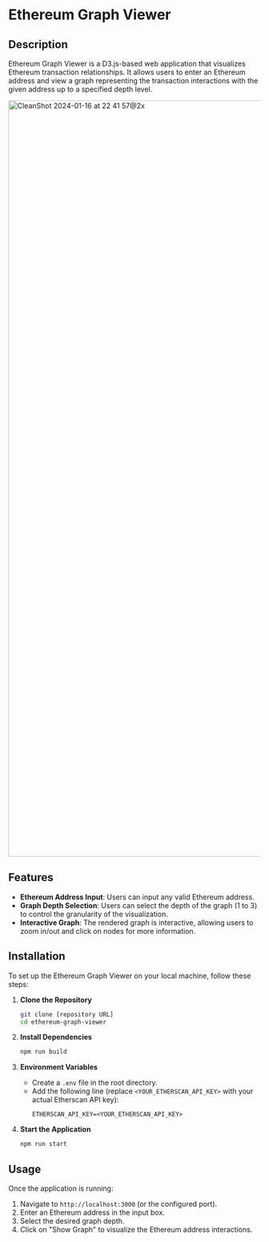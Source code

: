 
# Ethereum Graph Viewer

## Description
Ethereum Graph Viewer is a D3.js-based web application that visualizes Ethereum transaction relationships. It allows users to enter an Ethereum address and view a graph representing the transaction interactions with the given address up to a specified depth level.

<img width="1508" alt="CleanShot 2024-01-16 at 22 41 57@2x" src="https://github.com/scalabilitysolved/ethgraph/assets/1309599/bf444edd-b3c5-4766-ba96-1822dba2f21a">


## Features
- **Ethereum Address Input**: Users can input any valid Ethereum address.
- **Graph Depth Selection**: Users can select the depth of the graph (1 to 3) to control the granularity of the visualization.
- **Interactive Graph**: The rendered graph is interactive, allowing users to zoom in/out and click on nodes for more information.

## Installation
To set up the Ethereum Graph Viewer on your local machine, follow these steps:

1. **Clone the Repository**
   ```bash
   git clone [repository URL]
   cd ethereum-graph-viewer
   ```

2. **Install Dependencies**
   ```bash
   npm run build

   ```

3. **Environment Variables**
    - Create a `.env` file in the root directory.
    - Add the following line (replace `<YOUR_ETHERSCAN_API_KEY>` with your actual Etherscan API key):
      ```
      ETHERSCAN_API_KEY=<YOUR_ETHERSCAN_API_KEY>
      ```

4. **Start the Application**
   ```bash
   npm run start
   ```

## Usage
Once the application is running:
1. Navigate to `http://localhost:3000` (or the configured port).
2. Enter an Ethereum address in the input box.
3. Select the desired graph depth.
4. Click on "Show Graph" to visualize the Ethereum address interactions.
